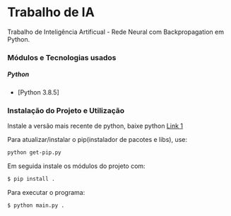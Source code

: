 # Trabalho de IA
Trabalho de Inteligência Artificual - Rede Neural com Backpropagation em Python.

### Módulos e Tecnologias usados
##### Python
* [Python 3.8.5]


### Instalação do Projeto e Utilização
Instale a versão mais recente de python, baixe python [Link 1](https://www.python.org/downloads/)

Para atualizar/instalar o pip(instalador de pacotes e libs), use:

```sh
python get-pip.py 
```

Em seguida instale os módulos do projeto com:

```sh
$ pip install .
```
Para executar o programa:

```sh
$ python main.py .
```

